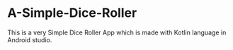 # A-Simple-Dice-Roller
This is a very Simple Dice Roller App which is made with Kotlin language in Android studio.

